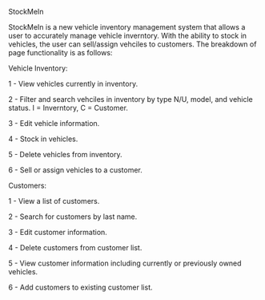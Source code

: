 StockMeIn

StockMeIn is a new vehicle inventory management system that allows a user to accurately manage vehicle inverntory. With the ability to stock in vehicles, the user can sell/assign vehciles to customers. The breakdown of page functionality is as follows:

Vehicle Inventory:

  1 - View vehicles currently in inventory.

  2 - Filter and search vehciles in inventory by type N/U, model, and vehicle status. I = Inverntory, C = Customer.

  3 - Edit vehicle information.

  4 - Stock in vehicles.

  5 - Delete vehicles from inventory.

  6 - Sell or assign vehicles to a customer.

Customers:

  1 - View a list of customers.

  2 - Search for customers by last name.

  3 - Edit customer information.

  4 - Delete customers from customer list.

  5 - View customer information including currently or previously owned vehicles.
  
  6 - Add customers to existing customer list.
